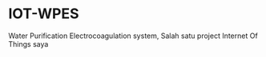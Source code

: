 # IOT-WPES
Water Purification Electrocoagulation system, Salah satu project Internet Of Things saya
